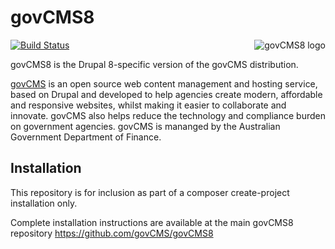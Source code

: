 # govCMS8
<img src="https://www.drupal.org/files/styles/grid-3/public/project-images/govcms8.png" alt="govCMS8 logo" align="right"/>

[![Build Status](https://travis-ci.org/govCMS/govCMS8-core.svg?branch=8.4.x)](https://travis-ci.org/govCMS/govCMS8-core)

govCMS8 is the Drupal 8-specific version of the govCMS distribution.

[govCMS](https://www.govcms.gov.au) is an open source web content management and hosting service, based on Drupal and developed to help agencies create modern, affordable and responsive websites, whilst making it easier to collaborate and innovate. govCMS also helps reduce the technology and compliance burden on government agencies.  govCMS is mananged by the Australian Government Department of Finance. 

## Installation

This repository is for inclusion as part of a composer create-project installation only.

Complete installation instructions are available at the main govCMS8 repository https://github.com/govCMS/govCMS8
